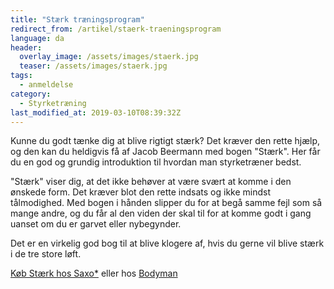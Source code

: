 ```yaml
---
title: "Stærk træningsprogram"
redirect_from: /artikel/staerk-traeningsprogram
language: da
header:
  overlay_image: /assets/images/staerk.jpg
  teaser: /assets/images/staerk.jpg
tags:
  - anmeldelse
category:
  - Styrketræning
last_modified_at: 2019-03-10T08:39:32Z
---
```


Kunne du godt tænke dig at blive rigtigt stærk? Det kræver den rette hjælp, og den kan du heldigvis få af Jacob Beermann med bogen "Stærk". Her får du en god og grundig introduktion til hvordan man styrketræner bedst.

"Stærk" viser dig, at det ikke behøver at være svært at komme i den ønskede form. Det kræver blot den rette indsats og ikke mindst tålmodighed. Med bogen i hånden slipper du for at begå samme fejl som så mange andre, og du får al den viden der skal til for at komme godt i gang uanset om du er garvet eller nybegynder.

Det er en virkelig god bog til at blive klogere af, hvis du gerne vil blive stærk i de tre store løft.

[Køb Stærk hos Saxo\*](https://www.partner-ads.com/dk/klikbanner.php?partnerid=28187&bannerid=43264&htmlurl=https://www.saxo.com/dk/staerk_jacob-beermann_indbundet_9788771801835) eller hos [Bodyman](https://www.partner-ads.com/dk/klikbanner.php?partnerid=28187&bannerid=20604&htmlurl=https://www.bodyman.dk/shop/staerk-jacob-beermann-36182p.html)
